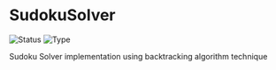 # SudokuSolver
![Status](https://img.shields.io/badge/status-complete-brightgreen.svg)
![Type](https://img.shields.io/badge/type-personal-yellowgreen.svg)

Sudoku Solver implementation using backtracking algorithm technique
